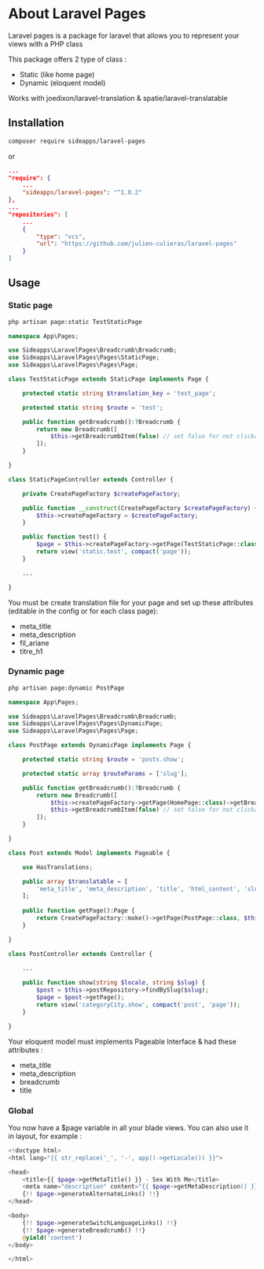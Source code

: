 # About Laravel Pages

Laravel pages is a package for laravel that allows you to represent your views with a PHP class

This package offers 2 type of class :

- Static (like home page)
- Dynamic (eloquent model)

Works with joedixon/laravel-translation & spatie/laravel-translatable

## Installation

``` bash
composer require sideapps/laravel-pages
```

or

``` json
...
"require": {
    ...
    "sideapps/laravel-pages": "^1.0.2"
},
...
"repositories": [
    ...
    {
        "type": "vcs",
        "url": "https://github.com/julien-culieras/laravel-pages"
    }
]
```

## Usage

### Static page

``` bash
php artisan page:static TestStaticPage
```

``` php
namespace App\Pages;

use Sideapps\LaravelPages\Breadcrumb\Breadcrumb;
use Sideapps\LaravelPages\Pages\StaticPage;
use Sideapps\LaravelPages\Pages\Page;

class TestStaticPage extends StaticPage implements Page {

    protected static string $translation_key = 'test_page';

    protected static string $route = 'test';

    public function getBreadcrumb():?Breadcrumb {
        return new Breadcrumb([
            $this->getBreadcrumbItem(false) // set false for not clickable anchor
        ]);
    }

}
```

``` php
class StaticPageController extends Controller {

    private CreatePageFactory $createPageFactory;

    public function __construct(CreatePageFactory $createPageFactory) {
        $this->createPageFactory = $createPageFactory;
    }

    public function test() {
        $page = $this->createPageFactory->getPage(TestStaticPage::class);
        return view('static.test', compact('page'));
    }

    ...

}
```

You must be create translation file for your page and set up these attributes (editable in the config or for each class page):

- meta_title
- meta_description
- fil_ariane
- titre_h1

### Dynamic page

``` bash
php artisan page:dynamic PostPage
```

``` php
namespace App\Pages;

use Sideapps\LaravelPages\Breadcrumb\Breadcrumb;
use Sideapps\LaravelPages\Pages\DynamicPage;
use Sideapps\LaravelPages\Pages\Page;

class PostPage extends DynamicPage implements Page {

    protected static string $route = 'posts.show';

    protected static array $routeParams = ['slug'];

    public function getBreadcrumb():?Breadcrumb {
        return new Breadcrumb([
            $this->createPageFactory->getPage(HomePage::class)->getBreadcrumbItem(),
            $this->getBreadcrumbItem(false) // set false for not clickable anchor
        ]);
    }

}
```

``` php
class Post extends Model implements Pageable {

    use HasTranslations;

    public array $translatable = [
        'meta_title', 'meta_description', 'title', 'html_content', 'slug'
    ];
 
    public function getPage():Page {
        return CreatePageFactory::make()->getPage(PostPage::class, $this);
    }

}
```

``` php
class PostController extends Controller {
    
    ...

    public function show(string $locale, string $slug) {
        $post = $this->postRepository->findBySlug($slug);
        $page = $post->getPage();
        return view('categoryCity.show', compact('post', 'page'));
    }

}
```


Your eloquent model must implements Pageable Interface & had these attributes :

- meta_title
- meta_description
- breadcrumb
- title

### Global

You now have a $page variable in all your blade views. You can also use it in layout, for example :

``` php
<!doctype html>
<html lang="{{ str_replace('_', '-', app()->getLocale()) }}">

<head>
    <title>{{ $page->getMetaTitle() }} - Sex With Me</title>
    <meta name="description" content="{{ $page->getMetaDescription() }}">
    {!! $page->generateAlternateLinks() !!}
</head>

<body>
    {!! $page->generateSwitchLanguageLinks() !!}
    {!! $page->generateBreadcrumb() !!}
    @yield('content')
</body>

</html>
```

